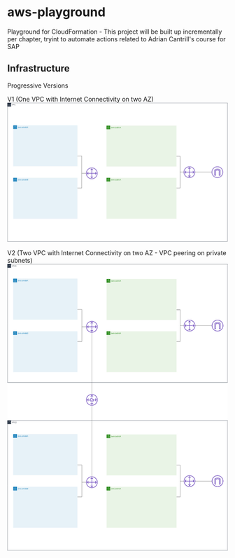 # aws-playground
Playground for CloudFormation - This project will be built up incrementally per chapter, tryint to automate actions related to Adrian Cantrill's course for SAP

## Infrastructure
Progressive Versions

V1 (One VPC with Internet Connectivity on two AZ)
![alt text](10_Infrastructure/aws-playground-infrastructure.jpg "Infra")

V2 (Two VPC with Internet Connectivity on two AZ - VPC peering on private subnets)
![alt text](10_Infrastructure/aws-playground-infrastructure_v2.jpg "Infra")




